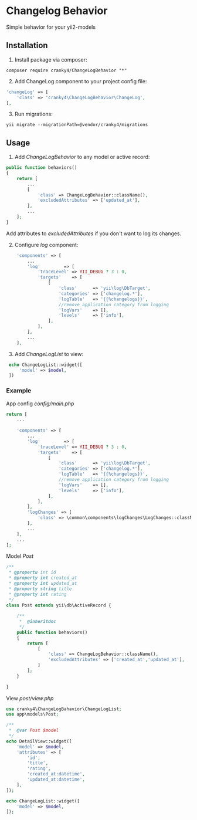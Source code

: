 # Changelog Behavior

Simple behavior for your yii2-models

## Installation

1. Install package via composer:
```
composer require cranky4/ChangeLogBehavior "*"
```
2. Add ChangeLog component to your project config file:
```php
'changeLog' => [
    'class' => 'cranky4\ChangeLogBehavior\ChangeLog',
],
```
3. Run migrations:
```
yii migrate --migrationPath=@vendor/cranky4/migrations
```

## Usage

1. Add *ChangeLogBehavior* to any model or active record:
```php
public function behaviors()
{
    return [
        ...
        [
            'class' => ChangeLogBehavior::className(),
            'excludedAttributes' => ['updated_at'],
        ],
        ...
    ];
}
```
Add attributes to *excludedAttributes* if you don't want to log 
its changes.

2. Configure *log* component:
```php
    'components' => [
        ...
        'log'         => [
            'traceLevel' => YII_DEBUG ? 3 : 0,
            'targets'    => [
                [
                    'class'      => 'yii\log\DbTarget',
                    'categories' => ['changelog.*'],
                    'logTable'   => '{{%changelogs}}',
                    //remove application category from logging
                    'logVars'    => [],
                    'levels'     => ['info'],
                ],
            ],
        ],
        ...
    ],
```

3. Add *ChangeLogList* to view:
```php
 echo ChangeLogList::widget([
     'model' => $model,
 ])
```

### Example
App config *config/main.php*
```php
return [
    ...
    
    'components' => [
        ...
        'log'         => [
            'traceLevel' => YII_DEBUG ? 3 : 0,
            'targets'    => [
                [
                    'class'      => 'yii\log\DbTarget',
                    'categories' => ['changelog.*'],
                    'logTable'   => '{{%changelogs}}',
                    //remove application category from logging
                    'logVars'    => [],
                    'levels'     => ['info'],
                ],
            ],
        ],
        'logChanges' => [
            'class' => \common\components\logChanges\LogChanges::className(),
        ],
        ...
    ],
    ...
];
```

Model *Post*
```php
/**
 * @propertu int id
 * @property int created_at
 * @property int updated_at
 * @property string title
 * @property int rating
 */
class Post extends yii\db\ActiveRecord {
    
    /**
     *  @inheritdoc
     */
    public function behaviors()
    {
        return [
            [
                'class' => ChangeLogBehavior::className(),
                'excludedAttributes' => ['created_at','updated_at'],
            ]
        ];
    }
    
}
```
View *post/view.php*
```php
use cranky4\ChangeLogBahavior\ChangeLogList;
use app\models\Post;

/**
 *  @var Post $model
 */
echo DetailView::widget([
    'model' => $model,
    'attributes' => [
        'id',
        'title',
        'rating',
        'created_at:datetime',
        'updated_at:datetime',
    ],
]);

echo ChangeLogList::widget([
    'model' => $model,
]);

```
